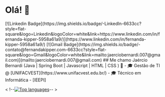 <h1>Olá! 👋</h1>
[![Linkedin Badge](https://img.shields.io/badge/-LinkedIn-6633cc?style=flat-square&logo=Linkedin&logoColor=white&link=https://www.linkedin.com/in/fernanda-kipper-5958a61a9/)](https://www.linkedin.com/in/fernanda-kipper-5958a61a9/)
[![Gmail Badge](https://img.shields.io/badge/-contato@fernandakipper.com-6633cc?style=flat-square&logo=Gmail&logoColor=white&link=mailto:jaerciobernardi.007@gmail.com)](mailto:jaerciobernardi.007@gmail.com)
## Me chamo Jaércio Bernardi
(Java | Spring Boot | Javascript | HTML | CSS ) 🚀
- 🎓 Gestão de TI @ [UNIFACVEST](https://www.unifacvest.edu.br/)
- 🎓 Técnico em Informática - [IEEPI]
<div align="left">
  
< !--[![Top languages](https://github-readme-stats.vercel.app/api/top-langs/?username=Jaercio-Bernardi&theme=blue-white)](https://github.com/anuraghazra/github-readme-stats)-- >
  
 </div>

<!--
**jaerciobernardi/jaerciobernardi** is a ✨ _special_ ✨ repository because its `README.md` (this file) appears on your GitHub profile.

Here are some ideas to get you started:

- 🔭 I’m currently working on ...
- 🌱 I’m currently learning ...
- 👯 I’m looking to collaborate on ...
- 🤔 I’m looking for help with ...
- 💬 Ask me about ...
- 📫 How to reach me: ...
- 😄 Pronouns: ...
- ⚡ Fun fact: ...
-->
